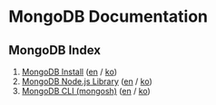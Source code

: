# MongoDB Documentation

## MongoDB Index
1. [MongoDB Install](https://github.com/kyungtaek-jonas-lim/jonastudy/blob/main/concept/no_sql/mongodb/mongodb_install_en.md) ([en](https://github.com/kyungtaek-jonas-lim/jonastudy/blob/main/concept/no_sql/mongodb/mongodb_install_en.md) / [ko](https://github.com/kyungtaek-jonas-lim/jonastudy/blob/main/concept/no_sql/mongodb/mongodb_install_ko.md))
2. [MongoDB Node.js Library](https://github.com/kyungtaek-jonas-lim/jonastudy/blob/main/concept/no_sql/mongodb/mongodb_nodejs_library_en.md) ([en](https://github.com/kyungtaek-jonas-lim/jonastudy/blob/main/concept/no_sql/mongodb/mongodb_nodejs_library_en.md) / [ko](https://github.com/kyungtaek-jonas-lim/jonastudy/blob/main/concept/no_sql/mongodb/mongodb_nodejs_library_ko.md))
3. [MongoDB CLI (mongosh)](https://github.com/kyungtaek-jonas-lim/jonastudy/blob/main/cli/mongodb_cli_en.md) ([en](https://github.com/kyungtaek-jonas-lim/jonastudy/blob/main/cli/mongodb_cli_en.md) / [ko](https://github.com/kyungtaek-jonas-lim/jonastudy/blob/main/cli/mongodb_cli_ko.md))